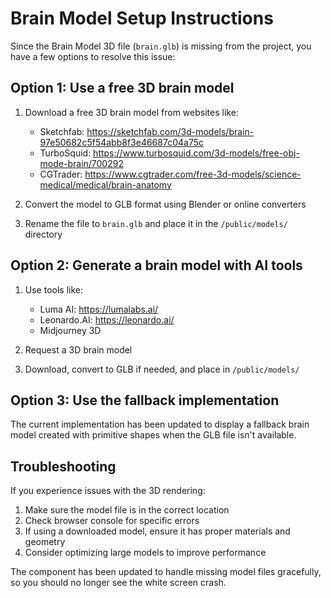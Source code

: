 # Brain Model Setup Instructions

Since the Brain Model 3D file (`brain.glb`) is missing from the project, you have a few options to resolve this issue:

## Option 1: Use a free 3D brain model

1. Download a free 3D brain model from websites like:
   - Sketchfab: https://sketchfab.com/3d-models/brain-97e50682c5f54abb8f3e46687c04a75c
   - TurboSquid: https://www.turbosquid.com/3d-models/free-obj-mode-brain/700292
   - CGTrader: https://www.cgtrader.com/free-3d-models/science-medical/medical/brain-anatomy

2. Convert the model to GLB format using Blender or online converters
3. Rename the file to `brain.glb` and place it in the `/public/models/` directory

## Option 2: Generate a brain model with AI tools

1. Use tools like:
   - Luma AI: https://lumalabs.ai/
   - Leonardo.AI: https://leonardo.ai/
   - Midjourney 3D

2. Request a 3D brain model
3. Download, convert to GLB if needed, and place in `/public/models/`

## Option 3: Use the fallback implementation

The current implementation has been updated to display a fallback brain model created with primitive shapes when the GLB file isn't available.

## Troubleshooting

If you experience issues with the 3D rendering:

1. Make sure the model file is in the correct location
2. Check browser console for specific errors
3. If using a downloaded model, ensure it has proper materials and geometry
4. Consider optimizing large models to improve performance

The component has been updated to handle missing model files gracefully, so you should no longer see the white screen crash.
